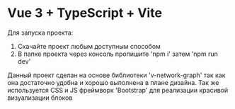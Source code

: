 # Vue 3 + TypeScript + Vite

Для запуска проекта:

1. Скачайте проект любым доступным способом
2. В папке проекта через консоль пропишите 'npm i' затем 'npm run dev'

Данный проект сделан на основе библиотеки 'v-network-graph' так как она достаточно удобна и хорошо выполнена в плане дизайна.
Так же используется CSS и JS фреймворк 'Bootstrap' для реализации красивой визуализации блоков
